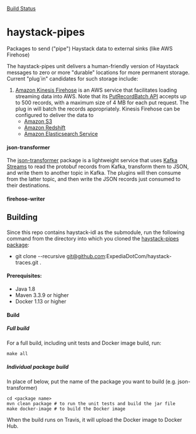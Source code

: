 [Build Status](https://travis-ci.org/ExpediaDotCom/haystack-pipes)

# haystack-pipes
Packages to send ("pipe") Haystack data to external sinks (like AWS Firehose)

The haystack-pipes unit delivers a human-friendly version of Haystack messages to zero or more "durable" locations for 
more permanent storage. Current "plug`in" candidates for such storage include:
1. [Amazon Kinesis Firehose](https://aws.amazon.com/kinesis/firehose/) is an AWS service that facilitates loading 
streaming data into AWS. Note that its 
[PutRecordBatch API](http://docs.aws.amazon.com/firehose/latest/APIReference/API_PutRecordBatch.html) accepts up to
500 records, with a maximum size of 4 MB for each put request. The plug in will batch the records appropriately.
Kinesis Firehose can be configured to deliver the data to
    * [Amazon S3](https://aws.amazon.com/s3/)
    * [Amazon Redshift](https://aws.amazon.com/redshift/)
    * [Amazon Elasticsearch Service](https://aws.amazon.com/elasticsearch-service/)
    
#### json-transformer    
The [json-transformer](https://github.com/ExpediaDotCom/haystack-pipes/tree/master/json-transformer) package is a
lightweight service that uses [Kafka Streams](https://kafka.apache.org/documentation/streams/) to read the protobuf 
records from Kafka, transform them to JSON, and write them to another topic in Kafka. The plugins will then consume
from the latter topic, and then write the JSON records just consumed to their destinations.

#### firehose-writer

## Building

####
Since this repo contains haystack-idl as the submodule, run the following command from the directory into which you
cloned the [haystack-pipes package](https://github.com/ExpediaDotCom/haystack-pipes):
* git clone --recursive git@github.com:ExpediaDotCom/haystack-traces.git .

#### Prerequisites: 

* Java 1.8
* Maven 3.3.9 or higher
* Docker 1.13 or higher

#### Build

##### Full build
For a full build, including unit tests and Docker image build, run:
```
make all
```
##### Individual package build
In place of <package name> below, put the name of the package you want to build (e.g. json-transformer)
```
cd <package name>
mvn clean package # to run the unit tests and build the jar file
make docker-image # to build the Docker image
```
When the build runs on Travis, it will upload the Docker image to Docker Hub.